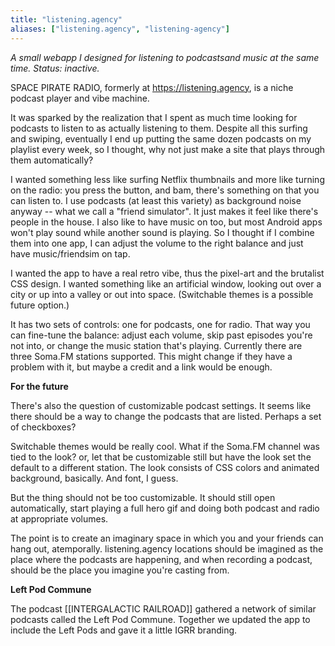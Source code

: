 ```yaml
---
title: "listening.agency"
aliases: ["listening.agency", "listening-agency"]
---
```


*A small webapp I designed for listening to podcastsand music at the same time. Status: inactive.*

SPACE PIRATE RADIO, formerly at https://listening.agency, is a niche podcast player and vibe machine.

It was sparked by the realization that I spent as much time looking for podcasts to listen to as actually listening to them. Despite all this surfing and swiping, eventually I end up putting the same dozen podcasts on my playlist every week, so I thought, why not just make a site that plays through them automatically?

I wanted something less like surfing Netflix thumbnails and more like turning on the radio: you press the button, and bam, there's something on that you can listen to.  I use podcasts (at least this variety) as background noise anyway -- what we call a "friend simulator". It just makes it feel like there's people in the house. I also like to have music on too, but most Android apps won't play sound while another sound is playing. So I thought if I combine them into one app, I can adjust the volume to the right balance and just have music/friendsim on tap. 

I wanted the app to have a real retro vibe, thus the pixel-art and the brutalist CSS design. I wanted something like an artificial window, looking out over a city or up into a valley or out into space. (Switchable themes is a possible future option.)  

It has two sets of controls: one for podcasts, one for radio. That way you can fine-tune the balance: adjust each volume, skip past episodes you're not into, or change the music station that's playing. Currently there are three Soma.FM stations supported. This might change if they have a problem with it, but maybe a credit and a link would be enough.

**For the future** 

There's also the question of customizable podcast settings. It seems like there should be a way to change the podcasts that are listed. Perhaps a set of checkboxes? 

Switchable themes would be really cool. What if the Soma.FM channel was tied to the look? or, let that be customizable still but have the look set the default to a different station. The look consists of CSS colors and animated background, basically. And font, I guess. 

But the thing should not be too customizable. It should still open automatically, start playing a full hero gif and doing both podcast and radio at appropriate volumes. 

The point is to create an imaginary space in which you and your friends can hang out, atemporally. listening.agency locations should be imagined as the place where the podcasts are happening, and when recording a podcast, should be the place you imagine you're casting from.

**Left Pod Commune**

The podcast [[INTERGALACTIC RAILROAD]] gathered a network of similar podcasts called the Left Pod Commune. Together we updated the app to include the Left Pods and gave it a little IGRR branding.